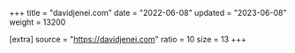 +++
title = "davidjenei.com"
date = "2022-06-08"
updated = "2023-06-08"
weight = 13200

[extra]
source = "https://davidjenei.com"
ratio = 10
size = 13
+++
